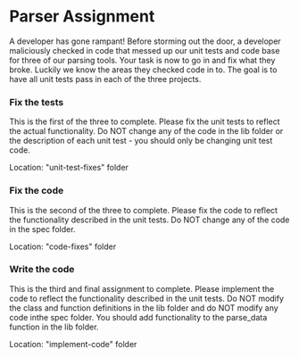 # Parser Assignment
A developer has gone rampant! Before storming out the door, a developer maliciously checked in code that messed up our unit tests and code base for three of our parsing tools. Your task is now to go in and fix what they broke. Luckily we know the areas they checked code in to. The goal is to have all unit tests pass in each of the three projects.

### Fix the tests
This is the first of the three to complete. Please fix the unit tests to reflect the actual functionality. Do NOT change any of the code in the lib folder or the description of each unit test - you should only be changing unit test code.

Location: "unit-test-fixes" folder

### Fix the code
This is the second of the three to complete. Please fix the code to reflect the functionality described in the unit tests. Do NOT change any of the code in the spec folder.

Location: "code-fixes" folder

### Write the code
This is the third and final assignment to complete. Please implement the code to reflect the functionality described in the unit tests. Do NOT modify the class and function definitions in the lib folder and do NOT modify any code inthe spec folder. You should add functionality to the parse_data function in the lib folder.

Location: "implement-code" folder